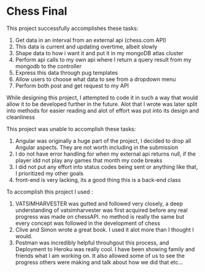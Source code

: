 # Chess Final 
This project successfully accomplishes these tasks: 
1. Get data in an interval from an external api (chess.com API)
2. This data is current and updating overtime, albeit slowly
3. Shape data to how i want it and put it in my mongoDB atlas cluster
4. Perform api calls to my own api where I return  a query  result from my mongodb to the controller
5. Express this data through pug templates
6. Allow users to choose what data to see from a dropdown menu 
7. Perform both post and get request to my API 

While designing this project, I attempted to code it in such a way that would allow it to be developed further in the future. Alot that I wrote was later split into methods for easier reading and alot of effort was put into its design and cleanliness

This project was unable to accomplish these tasks:
1. Angular was originally a huge part of the project, I decided to drop all Angular aspects. They are not worth including in the submission
2. I do not have error handling for when my external api returns null, if the player idd not play any games that month my code breaks 
3. I did not put any effort into status codes being sent or anything like that, I prioritized my other goals 
4. front-end is very lacking, its a good thing this is a back-end class


To accomplish this project I used : 
1. VATSIMHARVESTER was gutted and followed very closely, a deep understanding of vatsimharvester was first acquired before any real progress was made on chessAPI. no method is really the same but every concept was followed in the development of chess 
2. Clive and Simon wrote a great book. I used it alot more than I thought I would.
3. Postman was incredibly helpful throuhgout this process, and Deployment to Heroku was really cool. I have been showing family and friends what I am working on. It also allowed some of us to see the progress others were making and talk about how we did that etc... 
